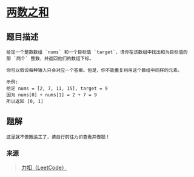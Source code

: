 # [两数之和](https://leetcode-cn.com/problems/two-sum/)

## 题目描述
    给定一个整数数组 `nums` 和一个目标值 `target`，请你在该数组中找出和为目标值的那 `两个` 整数，并返回他们的数组下标。

    你可以假设每种输入只会对应一个答案。但是，你不能重复利用这个数组中同样的元素。

    示例:
    给定 nums = [2, 7, 11, 15], target = 9
    因为 nums[0] + nums[1] = 2 + 7 = 9
    所以返回 [0, 1]

## 题解
    这里就不做搬运工了，请自行前往力扣查看并做题！

### 来源
> [力扣（LeetCode）](https://leetcode-cn.com/)